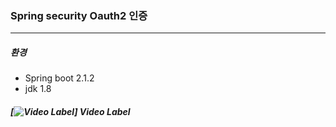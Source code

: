 ### Spring security Oauth2 인증

------

##### 환경

- Spring boot 2.1.2
-  jdk 1.8

##### [![Video Label](https://www.youtube.com/watch?v=NQM1hghpF0Q&t=240s)] Video Label





